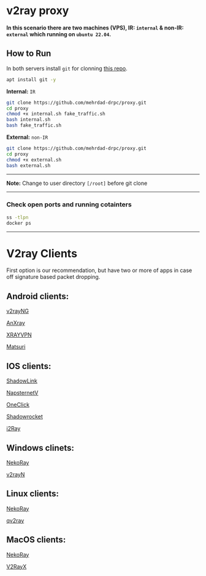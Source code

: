 # v2ray proxy

**In this scenario there are two machines (VPS), IR: `internal` & non-IR: `external` which running on `ubuntu 22.04`.**

## How to Run

In both servers install `git` for clonning [this repo](https://github.com/mehrdad-drpc/proxy).

```bash
apt install git -y
```


**Internal:** `IR`

```bash
git clone https://github.com/mehrdad-drpc/proxy.git
cd proxy 
chmod +x internal.sh fake_traffic.sh
bash internal.sh
bash fake_traffic.sh
```

**External:** `non-IR`

```bash
git clone https://github.com/mehrdad-drpc/proxy.git
cd proxy 
chmod +x external.sh
bash external.sh
```

---


**Note:**
Change to user directory `[/root]` before git clone

---

### Check open ports and running cotainters

```bash
ss -tlpn
docker ps
```

---

# V2ray Clients
First option is our recommendation, but have two or more of apps in case off signature based packet dropping.
## Android clients:
[v2rayNG](https://play.google.com/store/apps/details?id=com.v2ray.ang)

[AnXray](https://f-droid.org/packages/io.nekohasekai.anXray/)

[XRAYVPN](https://play.google.com/store/apps/details?id=vpn.v2ray.xray)

[Matsuri](https://play.google.com/store/apps/details?id=moe.matsuri.lite)

## IOS clients:
[ShadowLink](https://apps.apple.com/us/app/shadowlink-shadowsocks-vpn/id1439686518)

[NapsternetV](https://apps.apple.com/us/app/napsternetv/id1629465476)

[OneClick](https://apps.apple.com/us/app/oneclick-safe-easy-fast/id1545555197)

[Shadowrocket](https://apps.apple.com/us/app/shadowrocket/id932747118)

[i2Ray](https://apps.apple.com/us/app/i2ray/id1445270056)

## Windows clinets:
[NekoRay](https://github.com/MatsuriDayo/nekoray/releases)

[v2rayN](https://github.com/2dust/v2rayN/)

## Linux clients:
[NekoRay](https://github.com/MatsuriDayo/nekoray/releases)

[qv2ray](https://qv2ray.net/getting-started/step1.html#linux-debian-ubuntu-and-their-derivatives)

## MacOS clients:
[NekoRay](https://github.com/MatsuriDayo/nekoray/releases)

[V2RayX](https://github.com/Cenmrev/V2RayX/releases/)
